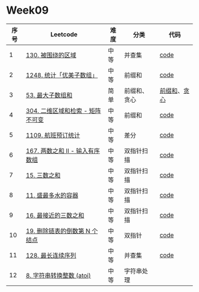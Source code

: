 # Week09

| 序号 | Leetcode                                                     | 难度 | 分类         | 代码                                                         |
| ---- | ------------------------------------------------------------ | ---- | ------------ | ------------------------------------------------------------ |
| 1    | [130. 被围绕的区域](https://leetcode.cn/problems/surrounded-regions/) | 中等 | 并查集       | [code](https://github.com/zhj6422/LeetcodeHomework/blob/main/week09/130.%20%E8%A2%AB%E5%9B%B4%E7%BB%95%E7%9A%84%E5%8C%BA%E5%9F%9F.java) |
| 2    | [1248. 统计「优美子数组」](https://leetcode.cn/problems/count-number-of-nice-subarrays/) | 中等 | 前缀和       | [code](https://github.com/zhj6422/LeetcodeHomework/blob/main/week09/1248.%20%E7%BB%9F%E8%AE%A1%E3%80%8C%E4%BC%98%E7%BE%8E%E5%AD%90%E6%95%B0%E7%BB%84%E3%80%8D.java) |
| 3    | [53. 最大子数组和](https://leetcode.cn/problems/maximum-subarray/) | 简单 | 前缀和、贪心 | [前缀和](https://github.com/zhj6422/LeetcodeHomework/blob/main/week09/53.%20%E6%9C%80%E5%A4%A7%E5%AD%90%E6%95%B0%E7%BB%84%E5%92%8C%EF%BC%88%E5%89%8D%E7%BC%80%E5%92%8C%EF%BC%89.java)、[贪心](https://github.com/zhj6422/LeetcodeHomework/blob/main/week09/53.%20%E6%9C%80%E5%A4%A7%E5%AD%90%E6%95%B0%E7%BB%84%E5%92%8C%EF%BC%88%E8%B4%AA%E5%BF%83%EF%BC%89.java) |
| 4    | [304. 二维区域和检索 - 矩阵不可变](https://leetcode.cn/problems/range-sum-query-2d-immutable/) | 中等 | 前缀和       | [code](https://github.com/zhj6422/LeetcodeHomework/blob/main/week09/304.%20%E4%BA%8C%E7%BB%B4%E5%8C%BA%E5%9F%9F%E5%92%8C%E6%A3%80%E7%B4%A2%20-%20%E7%9F%A9%E9%98%B5%E4%B8%8D%E5%8F%AF%E5%8F%98.java) |
| 5    | [1109. 航班预订统计](https://leetcode.cn/problems/corporate-flight-bookings/) | 中等 | 差分         | [code](https://github.com/zhj6422/LeetcodeHomework/blob/main/week09/1109.%20%E8%88%AA%E7%8F%AD%E9%A2%84%E8%AE%A2%E7%BB%9F%E8%AE%A1.java) |
| 6    | [167. 两数之和 II - 输入有序数组](https://leetcode.cn/problems/two-sum-ii-input-array-is-sorted/) | 中等 | 双指针扫描   | [code](https://github.com/zhj6422/LeetcodeHomework/blob/main/week09/167.%20%E4%B8%A4%E6%95%B0%E4%B9%8B%E5%92%8C%20II%20-%20%E8%BE%93%E5%85%A5%E6%9C%89%E5%BA%8F%E6%95%B0%E7%BB%84.java) |
| 7    | [15. 三数之和](https://leetcode.cn/problems/3sum/)           | 中等 | 双指针扫描   | [code](https://github.com/zhj6422/LeetcodeHomework/blob/main/week09/15.%20%E4%B8%89%E6%95%B0%E4%B9%8B%E5%92%8C.java) |
| 8    | [11. 盛最多水的容器](https://leetcode.cn/problems/container-with-most-water/) | 中等 | 双指针扫描   | [code](https://github.com/zhj6422/LeetcodeHomework/blob/main/week09/11.%20%E7%9B%9B%E6%9C%80%E5%A4%9A%E6%B0%B4%E7%9A%84%E5%AE%B9%E5%99%A8.java) |
| 9    | [16. 最接近的三数之和](https://leetcode.cn/problems/3sum-closest/) | 中等 | 双指针扫描   | [code](https://github.com/zhj6422/LeetcodeHomework/blob/main/week09/16.%20%E6%9C%80%E6%8E%A5%E8%BF%91%E7%9A%84%E4%B8%89%E6%95%B0%E4%B9%8B%E5%92%8C.java) |
| 10   | [19. 删除链表的倒数第 N 个结点](https://leetcode.cn/problems/remove-nth-node-from-end-of-list/) | 中等 | 双指针       | [code](https://github.com/zhj6422/LeetcodeHomework/blob/main/week09/19.%20%E5%88%A0%E9%99%A4%E9%93%BE%E8%A1%A8%E7%9A%84%E5%80%92%E6%95%B0%E7%AC%AC%20N%20%E4%B8%AA%E7%BB%93%E7%82%B9.java) |
| 11   | [128. 最长连续序列](https://leetcode.cn/problems/longest-consecutive-sequence/) | 中等 | 并查集       | [code](https://github.com/zhj6422/LeetcodeHomework/blob/main/week09/128.%20%E6%9C%80%E9%95%BF%E8%BF%9E%E7%BB%AD%E5%BA%8F%E5%88%97.java) |
| 12   | [8. 字符串转换整数 (atoi)](https://leetcode.cn/problems/string-to-integer-atoi/) | 中等 | 字符串处理   |                                                              |

